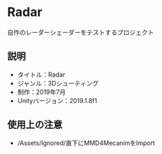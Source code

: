 # Radar

自作のレーダーシェーダーをテストするプロジェクト

## 説明

- タイトル：Radar
- ジャンル：3Dシューティング
- 制作：2019年7月
- Unityバージョン：2019.1.8f1

## 使用上の注意

- /Assets/Ignored/直下にMMD4MecanimをImport

